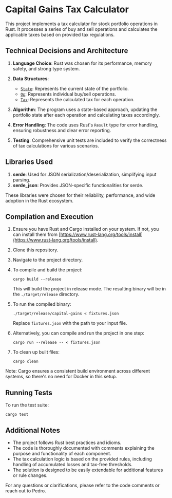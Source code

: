 # Capital Gains Tax Calculator

This project implements a tax calculator for stock portfolio operations in Rust. It processes a series of buy and sell operations and calculates the applicable taxes based on provided tax regulations.

## Technical Decisions and Architecture

1. **Language Choice**: Rust was chosen for its performance, memory safety, and strong type system.

2. **Data Structures**: 
   - [`State`](src/simulation.rs): Represents the current state of the portfolio.
   - [`Op`](src/simulation.rs): Represents individual buy/sell operations.
   - [`Tax`](src/simulation.rs): Represents the calculated tax for each operation.

3. **Algorithm**: The program uses a state-based approach, updating the portfolio state after each operation and calculating taxes accordingly.

4. **Error Handling**: The code uses Rust's `Result` type for error handling, ensuring robustness and clear error reporting.

5. **Testing**: Comprehensive unit tests are included to verify the correctness of tax calculations for various scenarios.

## Libraries Used

1. **serde**: Used for JSON serialization/deserialization, simplifying input parsing.
2. **serde_json**: Provides JSON-specific functionalities for serde.

These libraries were chosen for their reliability, performance, and wide adoption in the Rust ecosystem.

## Compilation and Execution

1. Ensure you have Rust and Cargo installed on your system. If not, you can install them from [https://www.rust-lang.org/tools/install](https://www.rust-lang.org/tools/install).
2. Clone this repository.
3. Navigate to the project directory.
4. To compile and build the project:

   ```
   cargo build --release
   ```

   This will build the project in release mode. The resulting binary will be in the `./target/release` directory.

5. To run the compiled binary:

   ```
   ./target/release/capital-gains < fixtures.json
   ```

   Replace `fixtures.json` with the path to your input file.

6. Alternatively, you can compile and run the project in one step:

   ```
   cargo run --release -- < fixtures.json
   ```

7. To clean up built files:

   ```
   cargo clean
   ```

Note: Cargo ensures a consistent build environment across different systems, so there's no need for Docker in this setup.

## Running Tests

To run the test suite:

   ```
   cargo test
   ```

## Additional Notes

- The project follows Rust best practices and idioms.
- The code is thoroughly documented with comments explaining the purpose and functionality of each component.
- The tax calculation logic is based on the provided rules, including handling of accumulated losses and tax-free thresholds.
- The solution is designed to be easily extendable for additional features or rule changes.


For any questions or clarifications, please refer to the code comments or reach out to Pedro.